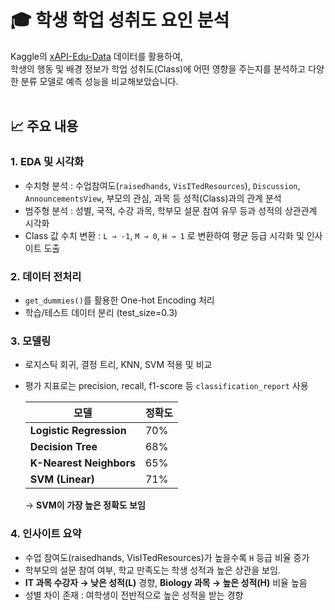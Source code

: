 # 🎓 학생 학업 성취도 요인 분석

Kaggle의 [xAPI-Edu-Data](https://www.kaggle.com/aljarah/xAPI-Edu-Data) 데이터를 활용하여,  
학생의 행동 및 배경 정보가 학업 성취도(Class)에 어떤 영향을 주는지를 분석하고 다양한 분류 모델로 예측 성능을 비교해보았습니다.  
<br>

## 📈 주요 내용

### 1. EDA 및 시각화

- 수치형 분석 : 수업참여도(`raisedhands`, `VisITedResources`), `Discussion`, `AnnouncementsView`, 부모의 관심, 과목 등 성적(Class)과의 관계 분석
- 범주형 분석 : 성별, 국적, 수강 과목, 학부모 설문 참여 유무 등과 성적의 상관관계 시각화
- Class 값 수치 변환 : `L → -1`, `M → 0`, `H → 1` 로 변환하여 평균 등급 시각화 및 인사이트 도출

### 2. 데이터 전처리

- `get_dummies()`를 활용한 One-hot Encoding 처리
- 학습/테스트 데이터 분리 (test_size=0.3)


### 3. 모델링

- 로지스틱 회귀, 결정 트리, KNN, SVM 적용 및 비교
- 평가 지표로는 precision, recall, f1-score 등 `classification_report` 사용
  
  | 모델                  | 정확도 |
  |-----------------------|--------|
  | **Logistic Regression** | 70%   |
  | **Decision Tree**       | 68%   |
  | **K-Nearest Neighbors** | 65%   |
  | **SVM (Linear)**        | 71%   |

  -> **SVM이 가장 높은 정확도 보임**


### 4. 인사이트 요약

- 수업 참여도(raisedhands, VisITedResources)가 높을수록 `H` 등급 비율 증가
- 학부모의 설문 참여 여부, 학교 만족도는 학생 성적과 높은 상관을 보임.
- **IT 과목 수강자 → 낮은 성적(L)** 경향, **Biology 과목 → 높은 성적(H)** 비율 높음
- 성별 차이 존재 : 여학생이 전반적으로 높은 성적을 받는 경향
